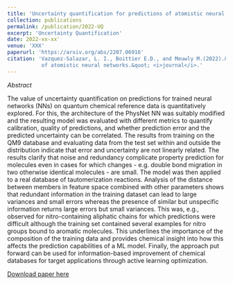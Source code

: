 ```yaml
---
title: 'Uncertainty quantification for predictions of atomistic neural networks'
collection: publications
permalink: /publication/2022-UQ
excerpt: 'Uncertainty Quantification'
date: 2022-xx-xx'
venue: 'XXX'
paperurl: 'https://arxiv.org/abs/2207.06916'
citation: 'Vazquez-Salazar, L. I., Boittier E.D., and Meuwly M.(2022).&quot;Uncertainty quantification for predictions 
           of atomistic neural networks.&quot; <i>journal</i>.'
---
```


_Abstract_

The value of uncertainty quantification on predictions for trained neural networks (NNs) on quantum chemical reference data is quantitatively explored. 
For this, the architecture of the PhysNet NN was suitably modified and the resulting model was evaluated with different metrics to quantify calibration,
quality of predictions, and whether prediction error and the predicted uncertainty can be correlated. The results from training on the QM9 database and 
evaluating data from the test set within and outside the distribution indicate that error and uncertainty are not linearly related. The results clarify
that noise and redundancy complicate property prediction for molecules even in cases for which changes - e.g. double bond migration in two otherwise 
identical molecules - are small. The model was then applied to a real database of tautomerization reactions. Analysis of the distance between members 
in feature space combined with other parameters shows that redundant information in the training dataset can lead to large variances and small errors 
whereas the presence of similar but unspecific information returns large errors but small variances. This was, e.g., observed for nitro-containing 
aliphatic chains for which predictions were difficult although the training set contained several examples for nitro groups bound to aromatic molecules.
This underlines the importance of the composition of the training data and provides chemical insight into how this affects the prediction capabilities 
of a ML model. Finally, the approach put forward can be used for information-based improvement of chemical databases for target applications through 
active learning optimization.

[Download paper here](https://arxiv.org/abs/2207.06916)
